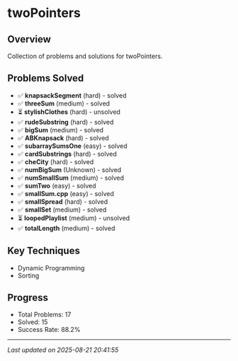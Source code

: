 # twoPointers

## Overview
Collection of problems and solutions for twoPointers.

## Problems Solved
- ✅ **knapsackSegment** (hard) - solved
- ✅ **threeSum** (medium) - solved
- ⏳ **stylishClothes** (hard) - unsolved
- ✅ **rudeSubstring** (hard) - solved
- ✅ **bigSum** (medium) - solved
- ✅ **ABKnapsack** (hard) - solved
- ✅ **subarraySumsOne** (easy) - solved
- ✅ **cardSubstrings** (hard) - solved
- ✅ **cheCity** (hard) - solved
- ✅ **numBigSum** (Unknown) - solved
- ✅ **numSmallSum** (medium) - solved
- ✅ **sumTwo** (easy) - solved
- ✅ **smallSum.cpp** (easy) - solved
- ✅ **smallSpread** (hard) - solved
- ✅ **smallSet** (medium) - solved
- ⏳ **loopedPlaylist** (medium) - unsolved
- ✅ **totalLength** (medium) - solved

## Key Techniques
- Dynamic Programming
- Sorting

## Progress
- Total Problems: 17
- Solved: 15
- Success Rate: 88.2%

---
*Last updated on 2025-08-21 20:41:55*
